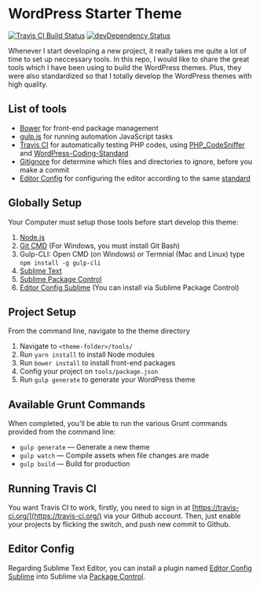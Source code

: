 # WordPress Starter Theme

[![Travis CI Build Status](https://travis-ci.org/thanhluu/wp-theme-setup.svg?branch=master)](https://travis-ci.org/thanhluu/wp-theme-setup) [![devDependency Status](https://david-dm.org/thanhluu/wp-theme-setup/dev-status.svg)](https://david-dm.org/thanhluu/wp-theme-setup#info=devDependencies)

Whenever I start developing a new project, it really takes me quite a lot of time to set up neccessary tools. In this repo, I would like to share the great tools which I have been using to build the WordPress themes. Plus, they were also standardized so that I totally develop the WordPress themes with high quality.

## List of tools

* [Bower](http://bower.io/) for front-end package management
* [gulp.js](http://gruntjs.com/) for running automation JavaScript tasks
* [Travis CI](http://travis-ci.org) for automatically testing PHP codes, using [PHP_CodeSniffer](https://github.com/squizlabs/PHP_CodeSniffer) and [WordPress-Coding-Standard](https://github.com/WordPress-Coding-Standards/WordPress-Coding-Standards)
* [Gitignore](http://www.gitignore.io/) for determine which files and directories to ignore, before you make a commit
* [Editor Config](http://editorconfig.org/) for configuring the editor according to the same [standard](http://make.wordpress.org/core/handbook/coding-standards/php/#indentation)

## Globally Setup

Your Computer must setup those tools before start develop this theme:

1. [Node.js](http://nodejs.org/download/)
2. [Git CMD](http://git-scm.com/) (For Windows, you must install Git Bash)
3. Gulp-CLI: Open CMD (on Windows) or Termnial (Mac and Linux) type `npm install -g gulp-cli`
4. [Sublime Text](http://www.sublimetext.com/)
5. [Sublime Package Control](https://sublime.wbond.net/)
5. [Editor Config Sublime](https://github.com/sindresorhus/editorconfig-sublime) (You can install via Sublime Package Control)

## Project Setup

From the command line, navigate to the theme directory

1. Navigate to `<theme-folder>/tools/`
2. Run `yarn install` to install Node modules
3. Run `bower install` to install front-end packages
4. Config your project on `tools/package.json`
5. Run `gulp generate` to generate your WordPress theme

## Available Grunt Commands

When completed, you'll be able to run the various Grunt commands provided from the command line:

* `gulp generate` — Generate a new theme
* `gulp watch` — Compile assets when file changes are made
* `gulp build` — Build for production


## Running Travis CI

You want Travis CI to work, firstly, you need to sign in at [https://travis-ci.org/](https://travis-ci.org/) via your Github account. Then, just enable your projects by flicking the switch, and push new commit to Github.

## Editor Config

Regarding Sublime Text Editor, you can install a plugin named [Editor Config Sublime](https://github.com/sindresorhus/editorconfig-sublime) into Sublime via [Package Control](https://sublime.wbond.net/).
